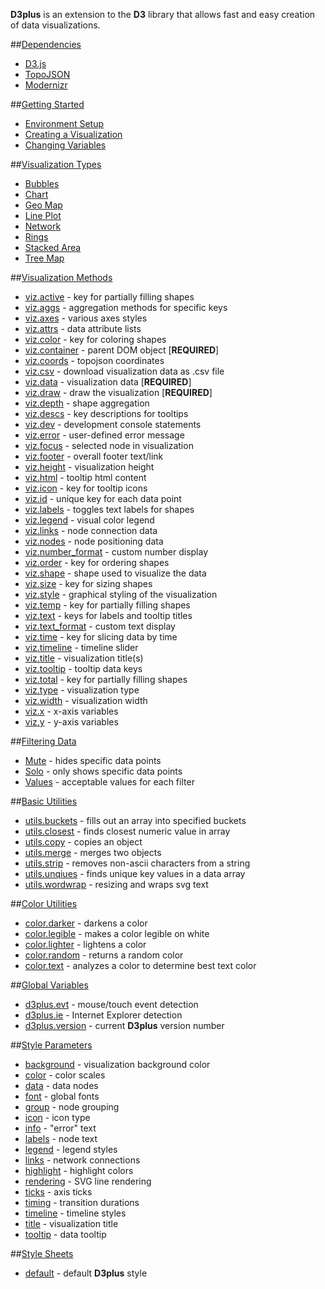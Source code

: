 **D3plus** is an extension to the **D3** library that allows fast and easy creation of data visualizations.

##[Dependencies](wiki/Dependencies)
* [D3.js](wiki/Dependencies#wiki-d3)
* [TopoJSON](wiki/Dependencies#wiki-topojson)
* [Modernizr](wiki/Dependencies#wiki-modernizr)

##[Getting Started](wiki/Getting-Started)
* [Environment Setup](wiki/Getting-Started#setup)
* [Creating a Visualization](wiki/Getting-Started#wiki-viz)
* [Changing Variables](wiki/Getting-Started#wiki-variables)

##[Visualization Types](wiki/Visualization-Types)
* [Bubbles](wiki/Visualization-Types#wiki-bubbles)
* [Chart](wiki/Visualization-Types#wiki-chart)
* [Geo Map](wiki/Visualization-Types#wiki-geo_map)
* [Line Plot](wiki/Visualization-Types#wiki-line)
* [Network](wiki/Visualization-Types#wiki-network)
* [Rings](wiki/Visualization-Types#wiki-rings)
* [Stacked Area](wiki/Visualization-Types#wiki-stacked)
* [Tree Map](wiki/Visualization-Types#wiki-tree_map)

##[Visualization Methods](wiki/Visualization-Methods)
* [viz.active](wiki/Visualization-Methods#wiki-active) - key for partially filling shapes
* [viz.aggs](wiki/Visualization-Methods#wiki-aggs) - aggregation methods for specific keys
* [viz.axes](wiki/Visualization-Methods#wiki-axes) - various axes styles
* [viz.attrs](wiki/Visualization-Methods#wiki-attrs) - data attribute lists
* [viz.color](wiki/Visualization-Methods#wiki-color) - key for coloring shapes
* [viz.container](wiki/Visualization-Methods#wiki-container) - parent DOM object [**REQUIRED**]
* [viz.coords](wiki/Visualization-Methods#wiki-coords) - topojson coordinates
* [viz.csv](wiki/Visualization-Methods#wiki-csv) - download visualization data as .csv file
* [viz.data](wiki/Visualization-Methods#wiki-data) - visualization data [**REQUIRED**]
* [viz.draw](wiki/Visualization-Methods#wiki-draw) - draw the visualization [**REQUIRED**]
* [viz.depth](wiki/Visualization-Methods#wiki-depth) - shape aggregation
* [viz.descs](wiki/Visualization-Methods#wiki-descs) - key descriptions for tooltips
* [viz.dev](wiki/Visualization-Methods#wiki-dev) - development console statements
* [viz.error](wiki/Visualization-Methods#wiki-error) - user-defined error message
* [viz.focus](wiki/Visualization-Methods#wiki-focus) - selected node in visualization
* [viz.footer](wiki/Visualization-Methods#wiki-footer) - overall footer text/link
* [viz.height](wiki/Visualization-Methods#wiki-height) - visualization height
* [viz.html](wiki/Visualization-Methods#wiki-html) - tooltip html content
* [viz.icon](wiki/Visualization-Methods#wiki-icon) - key for tooltip icons
* [viz.id](wiki/Visualization-Methods#wiki-id) - unique key for each data point
* [viz.labels](wiki/Visualization-Methods#wiki-labels) - toggles text labels for shapes
* [viz.legend](wiki/Visualization-Methods#wiki-legend) - visual color legend
* [viz.links](wiki/Visualization-Methods#wiki-links) - node connection data
* [viz.nodes](wiki/Visualization-Methods#wiki-nodes) - node positioning data
* [viz.number_format](wiki/Visualization-Methods#wiki-number_format) - custom number display
* [viz.order](wiki/Visualization-Methods#wiki-order) - key for ordering shapes
* [viz.shape](wiki/Visualization-Methods#wiki-shape) - shape used to visualize the data
* [viz.size](wiki/Visualization-Methods#wiki-size) - key for sizing shapes
* [viz.style](wiki/Visualization-Methods#wiki-style) - graphical styling of the visualization
* [viz.temp](wiki/Visualization-Methods#wiki-temp) - key for partially filling shapes
* [viz.text](wiki/Visualization-Methods#wiki-text) - keys for labels and tooltip titles
* [viz.text_format](wiki/Visualization-Methods#wiki-text_format) - custom text display
* [viz.time](wiki/Visualization-Methods#wiki-time) - key for slicing data by time
* [viz.timeline](wiki/Visualization-Methods#wiki-timeline) - timeline slider
* [viz.title](wiki/Visualization-Methods#wiki-title) - visualization title(s)
* [viz.tooltip](wiki/Visualization-Methods#wiki-tooltip) - tooltip data keys
* [viz.total](wiki/Visualization-Methods#wiki-total) - key for partially filling shapes
* [viz.type](wiki/Visualization-Methods#wiki-type) - visualization type
* [viz.width](wiki/Visualization-Methods#wiki-width) - visualization width
* [viz.x](wiki/Visualization-Methods#wiki-x) - x-axis variables
* [viz.y](wiki/Visualization-Methods#wiki-y) - y-axis variables

##[Filtering Data](wiki/Filtering-Data)
* [Mute](wiki/Filtering-Data#wiki-mute) - hides specific data points
* [Solo](wiki/Filtering-Data#wiki-solo) - only shows specific data points
* [Values](wiki/Filtering-Data#wiki-methods) - acceptable values for each filter

##[Basic Utilities](wiki/Basic-Utilities)
* [utils.buckets](wiki/Basic-Utilities#wiki-buckets) - fills out an array into specified buckets
* [utils.closest](wiki/Basic-Utilities#wiki-closest) - finds closest numeric value in array
* [utils.copy](wiki/Basic-Utilities#wiki-copy) - copies an object
* [utils.merge](wiki/Basic-Utilities#wiki-merge) - merges two objects
* [utils.strip](wiki/Basic-Utilities#wiki-strip) - removes non-ascii characters from a string
* [utils.unqiues](wiki/Basic-Utilities#wiki-unqiues) - finds unique key values in a data array
* [utils.wordwrap](wiki/Basic-Utilities#wiki-wordwrap) - resizing and wraps svg text

##[Color Utilities](wiki/Color-Utilities)
* [color.darker](wiki/Color-Utilities#wiki-darker) - darkens a color
* [color.legible](wiki/Color-Utilities#wiki-legible) - makes a color legible on white
* [color.lighter](wiki/Color-Utilities#wiki-lighter) - lightens a color
* [color.random](wiki/Color-Utilities#wiki-random) - returns a random color
* [color.text](wiki/Color-Utilities#wiki-text) - analyzes a color to determine best text color

##[Global Variables](wiki/Global-Variables)
* [d3plus.evt](wiki/Global-Variables#wiki-evt) - mouse/touch event detection
* [d3plus.ie](wiki/Global-Variables#wiki-ie) - Internet Explorer detection
* [d3plus.version](wiki/Global-Variables#wiki-version) - current **D3plus** version number

##[Style Parameters](wiki/Style-Parameters)
* [background](wiki/Style-Parameters#wiki-background) - visualization background color
* [color](wiki/Style-Parameters#wiki-color) - color scales
* [data](wiki/Style-Parameters#wiki-data) - data nodes
* [font](wiki/Style-Parameters#wiki-font) - global fonts
* [group](wiki/Style-Parameters#wiki-group) - node grouping
* [icon](wiki/Style-Parameters#wiki-icon) - icon type
* [info](wiki/Style-Parameters#wiki-info) - "error" text
* [labels](wiki/Style-Parameters#wiki-labels) - node text
* [legend](wiki/Style-Parameters#wiki-legend) - legend styles
* [links](wiki/Style-Parameters#wiki-links) - network connections
* [highlight](wiki/Style-Parameters#wiki-highlight) - highlight colors
* [rendering](wiki/Style-Parameters#wiki-rendering) - SVG line rendering
* [ticks](wiki/Style-Parameters#wiki-ticks) - axis ticks
* [timing](wiki/Style-Parameters#wiki-timing) - transition durations
* [timeline](wiki/Style-Parameters#wiki-timeline) - timeline styles
* [title](wiki/Style-Parameters#wiki-title) - visualization title
* [tooltip](wiki/Style-Parameters#wiki-tooltip) - data tooltip

##[Style Sheets](wiki/Style-Sheets)
* [default](wiki/Style-Sheets#wiki-default) - default **D3plus** style